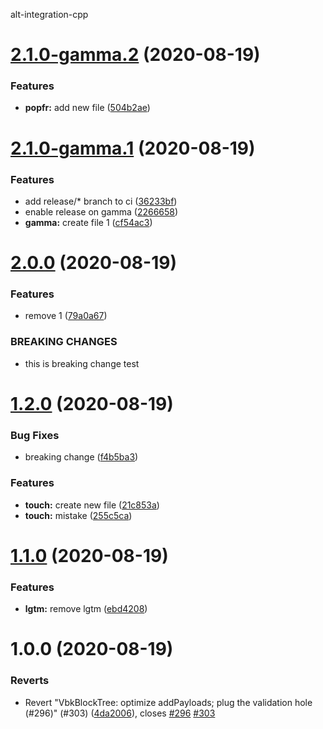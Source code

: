 alt-integration-cpp

# [2.1.0-gamma.2](https://github.com/Warchant/alt-integration-cpp/compare/v0.2.1.0-gamma.1...v0.2.1.0-gamma.2) (2020-08-19)


### Features

* **popfr:** add new file ([504b2ae](https://github.com/Warchant/alt-integration-cpp/commit/504b2ae73993ec923570feecedbb61a95e77936a))

# [2.1.0-gamma.1](https://github.com/Warchant/alt-integration-cpp/compare/v0.2.0.0...v0.2.1.0-gamma.1) (2020-08-19)


### Features

* add release/* branch to ci ([36233bf](https://github.com/Warchant/alt-integration-cpp/commit/36233bfd6702e0fa4b5374ea08d3ce5cb03ce033))
* enable release on gamma ([2266658](https://github.com/Warchant/alt-integration-cpp/commit/22666589bfaa18a84ed92339cbc9a0189c85a1be))
* **gamma:** create file 1 ([cf54ac3](https://github.com/Warchant/alt-integration-cpp/commit/cf54ac3f9c769e6b23b8166ae90ad9f71d12d454))

# [2.0.0](https://github.com/Warchant/alt-integration-cpp/compare/v0.1.2.0...v0.2.0.0) (2020-08-19)


### Features

* remove 1 ([79a0a67](https://github.com/Warchant/alt-integration-cpp/commit/79a0a67ff571759e60f84b2fbe0837ceece26e94))


### BREAKING CHANGES

* this is breaking change test

# [1.2.0](https://github.com/Warchant/alt-integration-cpp/compare/v0.1.1.0...v0.1.2.0) (2020-08-19)


### Bug Fixes

* breaking change ([f4b5ba3](https://github.com/Warchant/alt-integration-cpp/commit/f4b5ba3d26f402fb37863dfae60adab2bc628c4d))


### Features

* **touch:** create new file ([21c853a](https://github.com/Warchant/alt-integration-cpp/commit/21c853aca3ee19828fbdb2b0dbd79ec7ef24a725))
* **touch:** mistake ([255c5ca](https://github.com/Warchant/alt-integration-cpp/commit/255c5ca2387bb4dacd5935e982f5e8d9b2553798))

# [1.1.0](https://github.com/Warchant/alt-integration-cpp/compare/v0.1.0.0...v0.1.1.0) (2020-08-19)


### Features

* **lgtm:** remove lgtm ([ebd4208](https://github.com/Warchant/alt-integration-cpp/commit/ebd42081e6bc1633550c127006555186bcabfd99))

# 1.0.0 (2020-08-19)


### Reverts

* Revert "VbkBlockTree: optimize addPayloads; plug the validation hole (#296)" (#303) ([4da2006](https://github.com/Warchant/alt-integration-cpp/commit/4da20066498326ae685a7c27c04a6f7401e3b029)), closes [#296](https://github.com/Warchant/alt-integration-cpp/issues/296) [#303](https://github.com/Warchant/alt-integration-cpp/issues/303)
